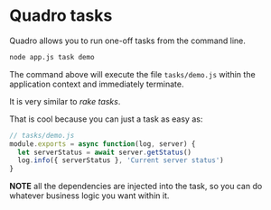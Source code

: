 # Quadro tasks

Quadro allows you to run one-off tasks from the command line.

```sh
node app.js task demo
```

The command above will execute the file `tasks/demo.js` within the application context
and immediately terminate.

It is very similar to *rake tasks*.

That is cool because you can just a task as easy as:

```js
// tasks/demo.js
module.exports = async function(log, server) {
  let serverStatus = await server.getStatus()
  log.info({ serverStatus }, 'Current server status')
}
```

**NOTE** all the dependencies are injected into the task, so you can do
whatever business logic you want within it.
